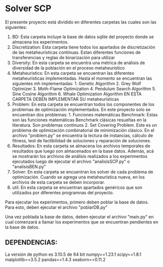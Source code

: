 # Solver SCP


El presente proyecto está dividido en diferentes carpetas las cuales son las siguientes:

1. BD: 
    Esta carpeta incluye la base de datos sqlite del proyecto donde se almacena los experimentos.
2. Discretization: 
    Esta carpeta tiene todos los apartados de discretización de las metaheurísticas continuas. Estan diferentes funciones de transferencias y reglas de binarización para utilizar
3. Diversity:
    En esta carpeta se encuentra una métrica de análisis de diversidad de la población en el proceso metaheurístico
4. Metaheuristics:
    En esta carpeta se encuentran las diferentes metaheurísticas implementadas. Hasta el momento se encuentran las siguientes mh implementadas:
        1. Genetic Algorithm
        2. Grey Wolf Optimizer
        3. Moth-Flame Optimization
        4. Pendulum Search Algorithm
        5. Sine Cosine Algorithm
        6. Whale Optimization Algorithm
    EN ESTA CARPETA DEBEN IMPLEMENTAR SU metaheurísticas
5. Problem:
    En esta carpeta se encuentran todos los componentes de los problemas de optimización implementados. En este proyecto solo se encuentran dos problemas:
        1. Funciones matemáticas Benchmark: Estas son las funciones matemáticas Benchmark clásicas resueltas en la literatura. Son problemas continuos
        2. Set Covering Problem. Este es un problema de optimización combinatorial de minimización clásico. 
           En el archivo "problem.py" se encuentra la lectura de instancias, cálculo de fitness, test de factibilidad de soluciones y reparación de soluciones.
6. Resultados: 
    En esta carpeta se almacena los archivos temporales de resultados que luego son almacenados en la base datos. 
    Además, acá se mostrarán los archivos de análisis realizados a los experimentos ejecutados luego de ejecutar el archivo "analisisSCP.py" o "analisisBEN.py"
7. Solver:
    En esta carpeta se encuentran los solver de cada problema de optimización. Cuando se agrega una metaheurística nueva, en los archivos de esta carpeta se deben incorporar.
8. util:
    En esta carpeta se encuentran apartados genéricos que son utilizados por diferentes programnas del proyecto.

Para ejecutar los experimentos, primero deben poblar la base de datos. Para esto, deben ejecutar el archivo "poblarDB.py"

Una vez poblada la base de datos, deben ejecutar el archivo "main.py" en cual comenzará a llamar los experimentos que se encuentran pendientes en la base de datos.

## DEPENDENCIAS:

La versión de python es 3.10.5 de 64 bit 
numpy==1.23.1
scipy==1.8.1
matplotlib==3.5.2
pandas==1.4.3
seaborn==0.11.2
